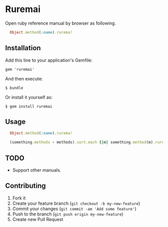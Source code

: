 # Ruremai

Open ruby reference manual by browser as following.

```ruby
  Object.method(:name).rurema!
```

## Installation

Add this line to your application's Gemfile:

    gem 'ruremai'

And then execute:

    $ bundle

Or install it yourself as:

    $ gem install ruremai

## Usage

```ruby
  Object.method(:name).rurema!
```

```ruby
  (something.methods - methods).sort.each {|m| something.method(m).rurema! }
```

## TODO

* Support other manuals.

## Contributing

1. Fork it
2. Create your feature branch (`git checkout -b my-new-feature`)
3. Commit your changes (`git commit -am 'Add some feature'`)
4. Push to the branch (`git push origin my-new-feature`)
5. Create new Pull Request
